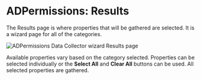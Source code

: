 # ADPermissions: Results

The Results page is where properties that will be gathered are selected. It is a wizard page for all
of the categories.

![ADPermissions Data Collector wizard Results page](/img/versioned_docs/accessanalyzer_11.6/accessanalyzer/admin/datacollector/adinventory/results.webp)

Available properties vary based on the category selected. Properties can be selected individually or
the **Select All** and **Clear All** buttons can be used. All selected properties are gathered.
